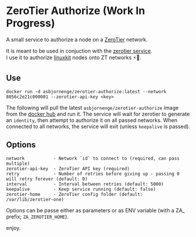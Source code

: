# ZeroTier Authorize (Work In Progress)

A small service to authorize a node on a [ZeroTier](https://www.zerotier.com/) network.

It is meant to be used in conjuction with the [zerotier service](https://hub.docker.com/r/zerotier/zerotier-containerized/).   
I use it to authorize [linuxkit](https://github.com/linuxkit/linuxkit) nodes onto ZT networks :zap::tada:.

## Use

```
docker run -d asbjornenge/zerotier-authorize:latest --network 8056c2e21c000001 --zerotier-api-key <key>
```

The following will pull the latest `asbjornenge/zerotier-authorize` image from the [docker hub]() and run it.
The service will wait for zerotier to generate an `identity`, then attempt to authorize it on all passed networks.
When connected to all networks, the service will exit (unless `keepalive` is passed). 

## Options

```
network           - Network `id` to connect to (required, can pass multiple)
zerotier-api-key  - ZeroTier API key (required)
retry             - Number of retries before giving up - passing 0 will retry forever (default: 0)
interval          - Interval between retries (default: 5000)
keepalive         - Keep service running (default: false)
zerotier-home     - ZeroTier config folder (default: /var/lib/zerotier-one)
```

Options can be passe either as parameters or as ENV variable (with a ZA\_ prefix; `ZA_ZEROTIER_HOME`).

enjoy. 
